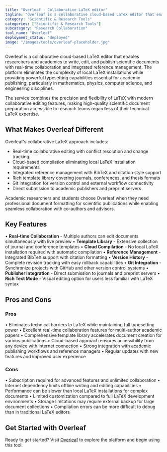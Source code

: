 ```yaml
---
title: "Overleaf - Collaborative LaTeX editor"
tagline: "Overleaf is a collaborative cloud-based LaTeX editor that enables researchers and academics to write, edit, and publish scientific documents with real-time collaboration and integrated reference management..."
category: "Scientific & Research Tools"
categories: ["Scientific & Research Tools"]
subcategory: "Research Collaboration"
tool_name: "Overleaf"
deployment_status: "deployed"
image: "/images/tools/overleaf-placeholder.jpg"
---
```


Overleaf is a collaborative cloud-based LaTeX editor that enables researchers and academics to write, edit, and publish scientific documents with real-time collaboration and integrated reference management. The platform eliminates the complexity of local LaTeX installations while providing powerful typesetting capabilities essential for academic publishing, particularly in mathematics, physics, computer science, and engineering disciplines.

The service combines the precision and flexibility of LaTeX with modern collaborative editing features, making high-quality scientific document preparation accessible to research teams regardless of their technical LaTeX expertise.

## What Makes Overleaf Different

Overleaf's collaborative LaTeX approach includes:
- Real-time collaborative editing with conflict resolution and change tracking
- Cloud-based compilation eliminating local LaTeX installation requirements
- Integrated reference management with BibTeX and citation style support
- Rich template library covering journals, conferences, and thesis formats
- Git integration for version control and external workflow connectivity
- Direct submission to academic publishers and preprint servers

Academic researchers and students choose Overleaf when they need professional document formatting for scientific publications while enabling seamless collaboration with co-authors and advisors.

## Key Features

• **Real-time Collaboration** - Multiple authors can edit documents simultaneously with live preview
• **Template Library** - Extensive collection of journal and conference templates
• **Cloud Compilation** - No local LaTeX installation required with automatic compilation
• **Reference Management** - Integrated BibTeX support with citation formatting
• **Version History** - Complete revision tracking with easy rollback capabilities
• **Git Integration** - Synchronize projects with GitHub and other version control systems
• **Publisher Integration** - Direct submission to journals and preprint servers
• **Rich Text Mode** - Visual editing option for users less familiar with LaTeX syntax

## Pros and Cons

### Pros
• Eliminates technical barriers to LaTeX while maintaining full typesetting power
• Excellent real-time collaboration features for multi-author academic papers
• Comprehensive template library accelerates document creation for various publications
• Cloud-based approach ensures accessibility from any device with internet connection
• Strong integration with academic publishing workflows and reference managers
• Regular updates with new features and improved user experience

### Cons
• Subscription required for advanced features and unlimited collaboration
• Internet dependency limits offline writing and editing capabilities
• Performance can be slower than local LaTeX installations for complex documents
• Limited customization compared to full LaTeX development environments
• Storage limitations may require external backup for large document collections
• Compilation errors can be more difficult to debug than in traditional LaTeX editors

## Get Started with Overleaf

Ready to get started? Visit [Overleaf](https://www.overleaf.com/) to explore the platform and begin using this tool.